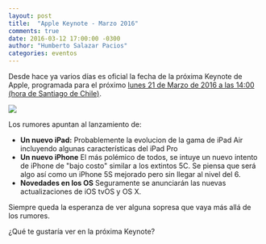 ```yaml
---
layout: post
title:  "Apple Keynote - Marzo 2016"
comments: true
date: 2016-03-12 17:00:00 -0300
author: "Humberto Salazar Pacios"
categories: eventos
---
```


Desde hace ya varios días es oficial la fecha de la próxima Keynote de Apple, programada para el próximo [lunes 21 de 
Marzo de 2016 a las 14:00 (hora de Santiago de Chile)][link2].

[<img class="post-image img-responsive" src="{{ '/img/posts/2016/03/apple-event-march-2016.png' | prepend: site.url }}">][link]

Los rumores apuntan al lanzamiento de:

- **Un nuevo iPad:** Probablemente la evolucion de la gama de iPad Air incluyendo algunas características del iPad Pro
- **Un nuevo iPhone** El más polémico de todos, se intuye un nuevo intento de iPhone de "bajo costo" similar a los extintos 5C. Se piensa que será algo así como un iPhone 5S mejorado pero sin llegar al nivel del 6.
- **Novedades en los OS** Seguramente se anunciarán las nuevas actualizaciones de iOS tvOS y OS X.

Siempre queda la esperanza de ver alguna sopresa que vaya más allá de los rumores.

¿Qué te gustaría ver en la próxima Keynote?


[link]: http://www.apple.com/apple-events/march-2016/
[link2]: http://www.apple.com/apple-events/static/en_US/assets/apple-events/march-2016/event.ics